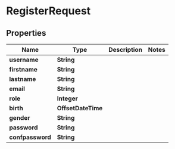 

# RegisterRequest

## Properties

Name | Type | Description | Notes
------------ | ------------- | ------------- | -------------
**username** | **String** |  | 
**firstname** | **String** |  | 
**lastname** | **String** |  | 
**email** | **String** |  | 
**role** | **Integer** |  | 
**birth** | **OffsetDateTime** |  | 
**gender** | **String** |  | 
**password** | **String** |  | 
**confpassword** | **String** |  | 



